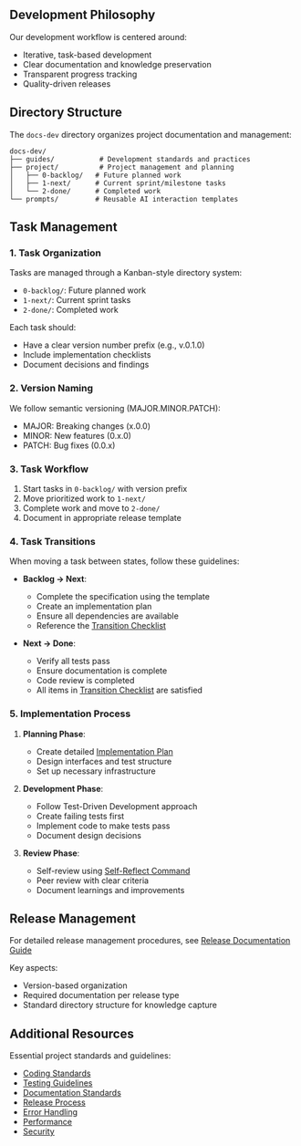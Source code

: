 ## Development Philosophy

Our development workflow is centered around:
- Iterative, task-based development
- Clear documentation and knowledge preservation
- Transparent progress tracking
- Quality-driven releases

## Directory Structure

The `docs-dev` directory organizes project documentation and management:

```
docs-dev/
├── guides/           # Development standards and practices
├── project/          # Project management and planning
│   ├── 0-backlog/   # Future planned work
│   ├── 1-next/      # Current sprint/milestone tasks
│   └── 2-done/      # Completed work
└── prompts/         # Reusable AI interaction templates
```

## Task Management

### 1. Task Organization

Tasks are managed through a Kanban-style directory system:

- `0-backlog/`: Future planned work
- `1-next/`: Current sprint tasks
- `2-done/`: Completed work

Each task should:
- Have a clear version number prefix (e.g., v.0.1.0)
- Include implementation checklists
- Document decisions and findings

### 2. Version Naming

We follow semantic versioning (MAJOR.MINOR.PATCH):
- MAJOR: Breaking changes (x.0.0)
- MINOR: New features (0.x.0)
- PATCH: Bug fixes (0.0.x)

### 3. Task Workflow

1. Start tasks in `0-backlog/` with version prefix
2. Move prioritized work to `1-next/`
3. Complete work and move to `2-done/`
4. Document in appropriate release template
### 4. Task Transitions

When moving a task between states, follow these guidelines:

- **Backlog → Next**:
  - Complete the specification using the template
  - Create an implementation plan
  - Ensure all dependencies are available
  - Reference the [Transition Checklist](../project/template/transition-checklist.md)

- **Next → Done**:
  - Verify all tests pass
  - Ensure documentation is complete
  - Code review is completed
  - All items in [Transition Checklist](../project/template/transition-checklist.md) are satisfied

### 5. Implementation Process

1. **Planning Phase**:
   - Create detailed [Implementation Plan](../project/template/implementation-plan.md)
   - Design interfaces and test structure
   - Set up necessary infrastructure

2. **Development Phase**:
   - Follow Test-Driven Development approach
   - Create failing tests first
   - Implement code to make tests pass
   - Document design decisions

3. **Review Phase**:
   - Self-review using [Self-Reflect Command](../commands/self-reflect.md)
   - Peer review with clear criteria
   - Document learnings and improvements

## Release Management

For detailed release management procedures, see [Release Documentation Guide](../guides/release-template/prepare-release-documentation.md)

Key aspects:
- Version-based organization
- Required documentation per release type
- Standard directory structure for knowledge capture

## Additional Resources

Essential project standards and guidelines:
- [Coding Standards](../guides/coding-standards.md)
- [Testing Guidelines](../guides/testing.md)
- [Documentation Standards](../guides/documentation.md)
- [Release Process](../guides/release.md)
- [Error Handling](../guides/error-handling.md)
- [Performance](../guides/performance.md)
- [Security](../guides/security.md)
